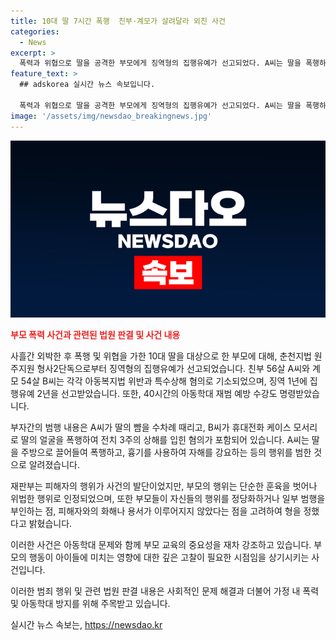 ```yaml
---
title: 10대 딸 7시간 폭행  친부·계모가 살려달라 외친 사건
categories:
  - News
excerpt: >
  폭력과 위협으로 딸을 공격한 부모에게 징역형의 집행유예가 선고되었다. A씨는 딸을 폭행하고, B씨는 흉기로 상해를 입힌 혐의로 기소됐다. 아동복지법 위반과 특수상해 혐의로 무죄를 선고받았으며, 40시간의 아동학대 재범 예방 수강도 받아야 한다. 피해자는 선생님과 외박을 속여 사흘간 떠났으나, 이 사건은 정당한 훈육을 벗어난 위법한 행위로 판단되었다. 부모의 정당한 행동을 부인하고 피해자와 화해하지 못한 점 등을 고려해 집행유예 형이 선고됐다.
feature_text: >
  ## adskorea 실시간 뉴스 속보입니다.

  폭력과 위협으로 딸을 공격한 부모에게 징역형의 집행유예가 선고되었다. A씨는 딸을 폭행하고, B씨는 흉기로 상해를 입힌 혐의로 기소됐다. 아동복지법 위반과 특수상해 혐의로 무죄를 선고받았으며, 40시간의 아동학대 재범 예방 수강도 받아야 한다. 피해자는 선생님과 외박을 속여 사흘간 떠났으나, 이 사건은 정당한 훈육을 벗어난 위법한 행위로 판단되었다. 부모의 정당한 행동을 부인하고 피해자와 화해하지 못한 점 등을 고려해 집행유예 형이 선고됐다.
image: '/assets/img/newsdao_breakingnews.jpg'
---
```


<p><img src="/assets/img/newsdao_breakingnews.jpg" alt="adskorea 속보" /></p>

<p><b><span style="color: #ee2323;">부모 폭력 사건과 관련된 법원 판결 및 사건 내용</span></b></p>

<p>사흘간 외박한 후 폭행 및 위협을 가한 10대 딸을 대상으로 한 부모에 대해, 춘천지법 원주지원 형사2단독으로부터 징역형의 집행유예가 선고되었습니다. 친부 56살 A씨와 계모 54살 B씨는 각각 아동복지법 위반과 특수상해 혐의로 기소되었으며, 징역 1년에 집행유예 2년을 선고받았습니다. 또한, 40시간의 아동학대 재범 예방 수강도 명령받았습니다.</p>

<p>부자간의 범행 내용은 A씨가 딸의 뺨을 수차례 때리고, B씨가 휴대전화 케이스 모서리로 딸의 얼굴을 폭행하여 전치 3주의 상해를 입힌 혐의가 포함되어 있습니다. A씨는 딸을 주방으로 끌어들여 폭행하고, 흉기를 사용하여 자해를 강요하는 등의 행위를 범한 것으로 알려졌습니다.</p>

<p>재판부는 피해자의 행위가 사건의 발단이었지만, 부모의 행위는 단순한 훈육을 벗어나 위법한 행위로 인정되었으며, 또한 부모들이 자신들의 행위를 정당화하거나 일부 범행을 부인하는 점, 피해자와의 화해나 용서가 이루어지지 않았다는 점을 고려하여 형을 정했다고 밝혔습니다.</p>

<p>이러한 사건은 아동학대 문제와 함께 부모 교육의 중요성을 재차 강조하고 있습니다. 부모의 행동이 아이들에 미치는 영향에 대한 깊은 고찰이 필요한 시점임을 상기시키는 사건입니다. </p>

<p>이러한 범죄 행위 및 관련 법원 판결 내용은 사회적인 문제 해결과 더불어 가정 내 폭력 및 아동학대 방지를 위해 주목받고 있습니다.</p>
실시간 뉴스 속보는, <a href="https://newsdao.kr" rel="dofollow">https://newsdao.kr</a>


